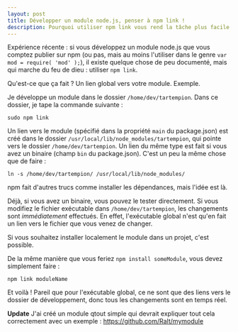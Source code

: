 ```yaml
---
layout: post
title: Développer un module node.js, penser à npm link !
description: Pourquoi utiliser npm link vous rend la tâche plus facile pour développer un module node.js
---
```


Expérience récente : si vous développez un module node.js que vous comptez
publier sur npm (ou pas, mais au moins l'utiliser dans le genre `var mod = require( 'mod' );`),
il existe quelque chose de peu documenté, mais qui marche du feu de dieu : utiliser `npm link`.

Qu'est-ce que ça fait ? Un lien global vers votre module. Exemple.

Je développe un module dans le dossier `/home/dev/tartempion`. Dans ce dossier, je tape
la commande suivante :

    sudo npm link

Un lien vers le module (spécifié dans la propriété `main` du package.json) est créé
dans le dossier `/usr/local/lib/node_modules/tartempion`, qui pointe vers le dossier
`/home/dev/tartempion`. Un lien du même type est fait si vous avez un binaire (champ
`bin` du package.json). C'est un peu la même chose que de faire :

    ln -s /home/dev/tartempion/ /usr/local/lib/node_modules/

npm fait d'autres trucs comme installer les dépendances, mais l'idée est là.

Déjà, si vous avez un binaire, vous pouvez le tester directement. Si vous modifiez
le fichier exécutable dans `/home/dev/tartempion`, les changements sont *immédiatement*
effectués. En effet, l'exécutable global n'est qu'en fait un lien vers le fichier
que vous venez de changer.

Si vous souhaitez installer localement le module dans un projet, c'est possible.

De la même manière que vous feriez `npm install someModule`, vous devez simplement faire :

    npm link moduleName

Et voilà ! Pareil que pour l'exécutable global, ce ne sont que des liens vers le dossier
de développement, donc tous les changements sont en temps réel.

**Update** J'ai créé un module qtout simple qui devrait expliquer tout cela correctement
avec un exemple : https://github.com/Ralt/mymodule

